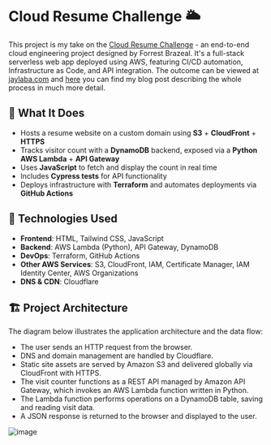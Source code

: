 # Cloud Resume Challenge 🌥️

This project is my take on the [Cloud Resume Challenge](https://cloudresumechallenge.dev/) - an end-to-end cloud engineering project designed by Forrest Brazeal. It's a full-stack serverless web app deployed using AWS, featuring CI/CD automation, Infrastructure as Code, and API integration.
The outcome can be viewed at [jaylaba.com](https://jaylaba.com) and [here](https://dev.to/jarosaw_aba_75c095abd8e/the-cloud-resume-challenge-a-perfect-way-to-explore-the-cloud-5gk5) you can find my blog post describing the whole process in much more detail.

## 🚀 What It Does

- Hosts a resume website on a custom domain using **S3** + **CloudFront** + **HTTPS**  
- Tracks visitor count with a **DynamoDB** backend, exposed via a **Python AWS Lambda** + **API Gateway**  
- Uses **JavaScript** to fetch and display the count in real time  
- Includes **Cypress tests** for API functionality  
- Deploys infrastructure with **Terraform** and automates deployments via **GitHub Actions**

## 🧰 Technologies Used

- **Frontend**: HTML, Tailwind CSS, JavaScript
- **Backend**: AWS Lambda (Python), API Gateway, DynamoDB
- **DevOps**: Terraform, GitHub Actions
- **Other AWS Services**: S3, CloudFront, IAM, Certificate Manager, IAM Identity Center, AWS Organizations
- **DNS & CDN**: Cloudflare

## 🏗️ Project Architecture
The diagram below illustrates the application architecture and the data flow:
- The user sends an HTTP request from the browser.
- DNS and domain management are handled by Cloudflare.
- Static site assets are served by Amazon S3 and delivered globally via CloudFront with HTTPS.
- The visit counter functions as a REST API managed by Amazon API Gateway, which invokes an AWS Lambda function written in Python.
- The Lambda function performs operations on a DynamoDB table, saving and reading visit data.
- A JSON response is returned to the browser and displayed to the user.
  
![image](https://github.com/user-attachments/assets/5fb18db1-3f37-4264-85db-108883e21e96)
